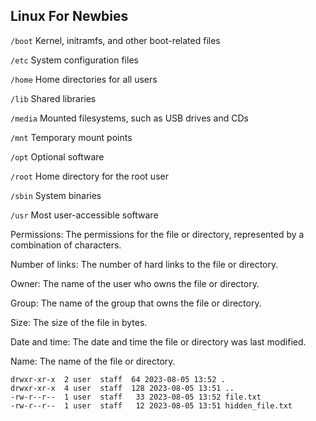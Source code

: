 ## Linux For Newbies

```/boot```	Kernel, initramfs, and other boot-related files

```/etc```	System configuration files

```/home```	Home directories for all users

```/lib```	Shared libraries

```/media```	Mounted filesystems, such as USB drives and CDs

```/mnt```	Temporary mount points

```/opt```	Optional software

```/root```	Home directory for the root user

```/sbin```	System binaries

```/usr```	Most user-accessible software



Permissions: The permissions for the file or directory, represented by a combination of characters.

Number of links: The number of hard links to the file or directory.

Owner: The name of the user who owns the file or directory.

Group: The name of the group that owns the file or directory.

Size: The size of the file in bytes.

Date and time: The date and time the file or directory was last modified.

Name: The name of the file or directory.



```total 16
drwxr-xr-x  2 user  staff  64 2023-08-05 13:52 .
drwxr-xr-x  4 user  staff  128 2023-08-05 13:51 ..
-rw-r--r--  1 user  staff   33 2023-08-05 13:52 file.txt
-rw-r--r--  1 user  staff   12 2023-08-05 13:51 hidden_file.txt
```